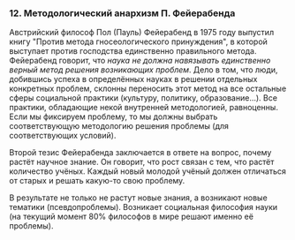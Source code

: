 ### 12. Методологический анархизм П. Фейерабенда

Австрийский философ Пол (Пауль) Фейерабенд в 1975 году выпустил книгу "Против метода гносеологического принуждения", в которой выступает против господства единственно правильного метода.
Фейерабенд говорит, что _наука не должна навязывать единственно верный метод решения возникающих проблем_.
Дело в том, что люди, добившись успеха в определённых науках в решении отдельных конкретных проблем, склонны переносить этот метод на все остальные сферы социальной практики (культуру, политику, образование...).
Все практики, обладающие некой внутренней методологией, равноценны.
Если мы фиксируем проблему, то мы должны выбрать соответствующую методологию решения проблемы (для соответствующих условий).

Второй тезис Фейерабенда заключается в ответе на вопрос, почему растёт научное знание.
Он говорит, что рост связан с тем, что растёт количество учёных.
Каждый новый молодой учёный должен отличаться от старых и решать какую-то свою проблему.

В результате не только не растут новые знания, а возникают новые тематики (псевдопроблемы).
Возникает социальная философия науки (на текущий момент 80% философов в мире решают именно её проблемы).


